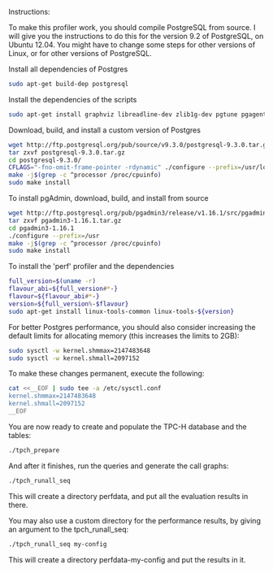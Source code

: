 
Instructions:

To make this profiler work, you should compile PostgreSQL from source.
I will give you the instructions to do this for the version 9.2 of PostgreSQL,
on Ubuntu 12.04.
You might have to change some steps for other versions of Linux, or for other
versions of PostgreSQL.

Install all dependencies of Postgres
```bash
sudo apt-get build-dep postgresql
```

Install the dependencies of the scripts
```bash
sudo apt-get install graphviz libreadline-dev zlib1g-dev pgtune pgagent libpq5 libxslt1-dev
```

Download, build, and install a custom version of Postgres
```bash
wget http://ftp.postgresql.org/pub/source/v9.3.0/postgresql-9.3.0.tar.gz
tar zxvf postgresql-9.3.0.tar.gz
cd postgresql-9.3.0/
CFLAGS="-fno-omit-frame-pointer -rdynamic" ./configure --prefix=/usr/local --enable-debug
make -j$(grep -c ^processor /proc/cpuinfo)
sudo make install
```

To install pgAdmin, download, build, and install from source
```bash
wget http://ftp.postgresql.org/pub/pgadmin3/release/v1.16.1/src/pgadmin3-1.16.1.tar.gz
tar zxvf pgadmin3-1.16.1.tar.gz
cd pgadmin3-1.16.1
./configure --prefix=/usr
make -j$(grep -c ^processor /proc/cpuinfo)
sudo make install
```

To install the 'perf' profiler and the dependencies
```bash
full_version=$(uname -r)
flavour_abi=${full_version#*-}
flavour=${flavour_abi#*-}
version=${full_version%-$flavour}
sudo apt-get install linux-tools-common linux-tools-${version}
```

For better Postgres performance, you should also consider increasing the default
limits for allocating memory (this increases the limits to 2GB):
```bash
sudo sysctl -w kernel.shmmax=2147483648
sudo sysctl -w kernel.shmall=2097152
```

To make these changes permanent, execute the following:
```bash
cat <<__EOF | sudo tee -a /etc/sysctl.conf
kernel.shmmax=2147483648
kernel.shmall=2097152
__EOF
```

You are now ready to create and populate the TPC-H database and the tables:
```bash
./tpch_prepare
```

And after it finishes, run the queries and generate the call graphs:
```bash
./tpch_runall_seq
```
This will create a directory perfdata, and put all the evaluation results in
there.

You may also use a custom directory for the performance results, by giving an
argument to the tpch_runall_seq:
```bash
./tpch_runall_seq my-config
```
This will create a directory perfdata-my-config and put the results in it.

